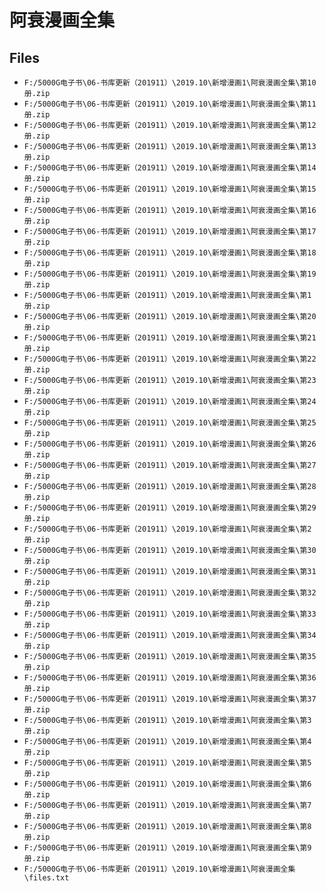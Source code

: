 # 阿衰漫画全集

## Files

- `F:/5000G电子书\06-书库更新（201911）\2019.10\新增漫画1\阿衰漫画全集\第10册.zip`
- `F:/5000G电子书\06-书库更新（201911）\2019.10\新增漫画1\阿衰漫画全集\第11册.zip`
- `F:/5000G电子书\06-书库更新（201911）\2019.10\新增漫画1\阿衰漫画全集\第12册.zip`
- `F:/5000G电子书\06-书库更新（201911）\2019.10\新增漫画1\阿衰漫画全集\第13册.zip`
- `F:/5000G电子书\06-书库更新（201911）\2019.10\新增漫画1\阿衰漫画全集\第14册.zip`
- `F:/5000G电子书\06-书库更新（201911）\2019.10\新增漫画1\阿衰漫画全集\第15册.zip`
- `F:/5000G电子书\06-书库更新（201911）\2019.10\新增漫画1\阿衰漫画全集\第16册.zip`
- `F:/5000G电子书\06-书库更新（201911）\2019.10\新增漫画1\阿衰漫画全集\第17册.zip`
- `F:/5000G电子书\06-书库更新（201911）\2019.10\新增漫画1\阿衰漫画全集\第18册.zip`
- `F:/5000G电子书\06-书库更新（201911）\2019.10\新增漫画1\阿衰漫画全集\第19册.zip`
- `F:/5000G电子书\06-书库更新（201911）\2019.10\新增漫画1\阿衰漫画全集\第1册.zip`
- `F:/5000G电子书\06-书库更新（201911）\2019.10\新增漫画1\阿衰漫画全集\第20册.zip`
- `F:/5000G电子书\06-书库更新（201911）\2019.10\新增漫画1\阿衰漫画全集\第21册.zip`
- `F:/5000G电子书\06-书库更新（201911）\2019.10\新增漫画1\阿衰漫画全集\第22册.zip`
- `F:/5000G电子书\06-书库更新（201911）\2019.10\新增漫画1\阿衰漫画全集\第23册.zip`
- `F:/5000G电子书\06-书库更新（201911）\2019.10\新增漫画1\阿衰漫画全集\第24册.zip`
- `F:/5000G电子书\06-书库更新（201911）\2019.10\新增漫画1\阿衰漫画全集\第25册.zip`
- `F:/5000G电子书\06-书库更新（201911）\2019.10\新增漫画1\阿衰漫画全集\第26册.zip`
- `F:/5000G电子书\06-书库更新（201911）\2019.10\新增漫画1\阿衰漫画全集\第27册.zip`
- `F:/5000G电子书\06-书库更新（201911）\2019.10\新增漫画1\阿衰漫画全集\第28册.zip`
- `F:/5000G电子书\06-书库更新（201911）\2019.10\新增漫画1\阿衰漫画全集\第29册.zip`
- `F:/5000G电子书\06-书库更新（201911）\2019.10\新增漫画1\阿衰漫画全集\第2册.zip`
- `F:/5000G电子书\06-书库更新（201911）\2019.10\新增漫画1\阿衰漫画全集\第30册.zip`
- `F:/5000G电子书\06-书库更新（201911）\2019.10\新增漫画1\阿衰漫画全集\第31册.zip`
- `F:/5000G电子书\06-书库更新（201911）\2019.10\新增漫画1\阿衰漫画全集\第32册.zip`
- `F:/5000G电子书\06-书库更新（201911）\2019.10\新增漫画1\阿衰漫画全集\第33册.zip`
- `F:/5000G电子书\06-书库更新（201911）\2019.10\新增漫画1\阿衰漫画全集\第34册.zip`
- `F:/5000G电子书\06-书库更新（201911）\2019.10\新增漫画1\阿衰漫画全集\第35册.zip`
- `F:/5000G电子书\06-书库更新（201911）\2019.10\新增漫画1\阿衰漫画全集\第36册.zip`
- `F:/5000G电子书\06-书库更新（201911）\2019.10\新增漫画1\阿衰漫画全集\第37册.zip`
- `F:/5000G电子书\06-书库更新（201911）\2019.10\新增漫画1\阿衰漫画全集\第3册.zip`
- `F:/5000G电子书\06-书库更新（201911）\2019.10\新增漫画1\阿衰漫画全集\第4册.zip`
- `F:/5000G电子书\06-书库更新（201911）\2019.10\新增漫画1\阿衰漫画全集\第5册.zip`
- `F:/5000G电子书\06-书库更新（201911）\2019.10\新增漫画1\阿衰漫画全集\第6册.zip`
- `F:/5000G电子书\06-书库更新（201911）\2019.10\新增漫画1\阿衰漫画全集\第7册.zip`
- `F:/5000G电子书\06-书库更新（201911）\2019.10\新增漫画1\阿衰漫画全集\第8册.zip`
- `F:/5000G电子书\06-书库更新（201911）\2019.10\新增漫画1\阿衰漫画全集\第9册.zip`
- `F:/5000G电子书\06-书库更新（201911）\2019.10\新增漫画1\阿衰漫画全集\files.txt`
